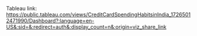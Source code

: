 Tableau link: https://public.tableau.com/views/CreditCardSpendingHabitsinIndia_17265012471990/Dashboard?:language=en-US&:sid=&:redirect=auth&:display_count=n&:origin=viz_share_link
